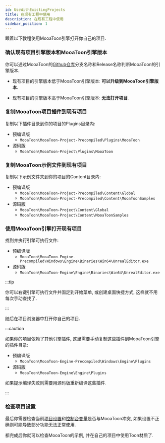 ```yaml
---
id: UseWithExistingProjects
title: 在现有工程中使用
description: 在现有工程中使用
sidebar_position: 1
---
```


跟着以下教程使用MooaToon引擎打开你自己的项目.

### 确认现有项目引擎版本和MooaToon引擎版本

你可以通过MooaToon的[Github仓库](https://github.com/JasonMa0012/MooaToon)分支名称和Release名称判断MooaToon的引擎版本.

- 现有项目的引擎版本低于MooaToon引擎版本: **可以升级到MooaToon引擎版本**.

- 现有项目的引擎版本高于MooaToon引擎版本: **无法打开项目**.

### 复制MooaToon项目插件到现有项目

复制以下插件目录到你的项目的Plugins目录内:

- 预编译版
  - `MooaToon\MooaToon-Project-Precompiled\Plugins\MooaToon`
- 源码版
  - `MooaToon\MooaToon-Project\Plugins\MooaToon`

### 复制MooaToon示例文件到现有项目

复制以下示例文件夹到你的项目的Content目录内:

- 预编译版
  - `MooaToon\MooaToon-Project-Precompiled\Content\Global`
  - `MooaToon\MooaToon-Project-Precompiled\Content\MooaToonSamples`
- 源码版
  - `MooaToon\MooaToon-Project\Content\Global`
  - `MooaToon\MooaToon-Project\Content\MooaToonSamples`

### 使用MooaToon引擎打开现有项目

找到并执行引擎可执行文件:

- 预编译版
  - `MooaToon\MooaToon-Engine-Precompiled\Windows\Engine\Binaries\Win64\UnrealEditor.exe`
- 源码版
  - `MooaToon\MooaToon-Engine\Engine\Binaries\Win64\UnrealEditor.exe`

:::tip

你可以右键引擎可执行文件并固定到开始菜单, 或创建桌面快捷方式, 这样就不用每次手动查找了.

:::

随后在项目浏览器中打开你自己的项目.

:::caution

如果你的项目依赖了其他引擎插件, 这里需要手动复制这些插件到MooaToon引擎的插件目录:

- 预编译版
  - `MooaToon\MooaToon-Engine-Precompiled\Windows\Engine\Plugins`
- 源码版
  - `MooaToon\MooaToon-Engine\Engine\Plugins`

如果提示编译失败则需要用源码版重新编译这些插件.

:::

### 检查项目设置

最后你需要检查当前[项目设置](../Reference/ProjectAndEditorSettings)和[控制台变量](../Reference/ConsoleVariables)是否与MooaToon冲突, 如果设置不正确则可能导致部分功能无法正常使用.  

都完成后你就可以检查MooaToon的示例, 并在自己的项目中使用Toon材质了.
